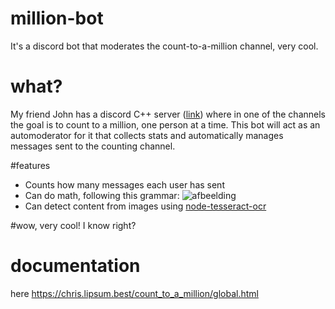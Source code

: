 # million-bot
It's a discord bot that moderates the count-to-a-million channel, very cool.

# what?
My friend John has a discord C++ server ([link](https://discord.gg/DpfjXdaZ)) where in one of the channels the goal is to count to a million, one person at a time. This bot will act as an automoderator for it that collects stats and automatically manages messages sent to the counting channel.

#features
* Counts how many messages each user has sent
* Can do math, following this grammar: ![afbeelding](https://user-images.githubusercontent.com/23078165/120921518-5b256880-c6c4-11eb-82fc-cbbab9bf2e68.png)
* Can detect content from images using [node-tesseract-ocr](https://github.com/zapolnoch/node-tesseract-ocr)

#wow, very cool!
I know right?

# documentation
here https://chris.lipsum.best/count_to_a_million/global.html
